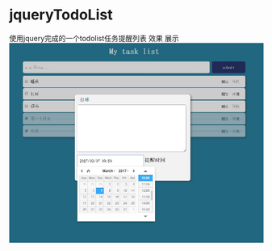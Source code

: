 # jqueryTodoList
使用jquery完成的一个todolist任务提醒列表
 效果 展示
 ![image](https://github.com/shenshuai89/jqueryTodoList/blob/master/img/todolist.jpg)
